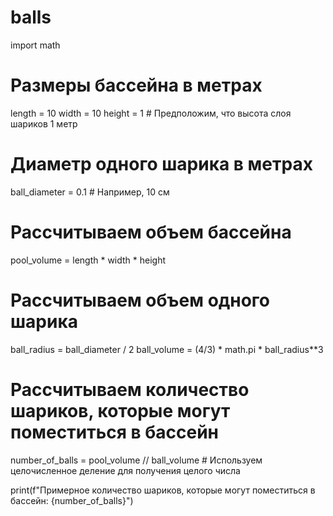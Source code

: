 # balls
import math

# Размеры бассейна в метрах
length = 10
width = 10
height = 1  # Предположим, что высота слоя шариков 1 метр

# Диаметр одного шарика в метрах
ball_diameter = 0.1  # Например, 10 см

# Рассчитываем объем бассейна
pool_volume = length * width * height

# Рассчитываем объем одного шарика
ball_radius = ball_diameter / 2
ball_volume = (4/3) * math.pi * ball_radius**3

# Рассчитываем количество шариков, которые могут поместиться в бассейн
number_of_balls = pool_volume // ball_volume  # Используем целочисленное деление для получения целого числа

print(f"Примерное количество шариков, которые могут поместиться в бассейн: {number_of_balls}")
